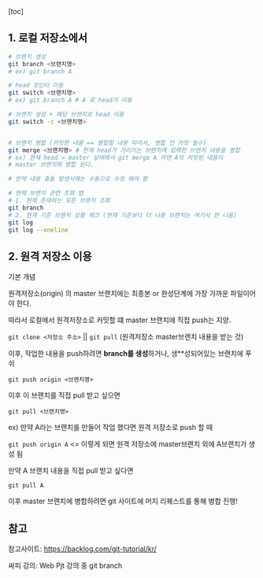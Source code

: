 

[toc]

### 

## 1. 로컬 저장소에서

```bash
# 브랜치 생성
git branch <브랜치명>
# ex) git branch A

# head 포인터 이동
git switch <브랜치명>
# ex) git branch A # A 로 head가 이동

# 브랜치 생성 + 해당 브랜치로 head 이동 
git switch -c <브랜치명>


# 브랜치 병합 (커밋한 내용 == 병합할 내용 따라서, 병합 전 커밋 필수)
git merge <브랜치명> # 현재 head가 가리키는 브랜치에 입력한 브랜치 내용을 병합
# ex) 현재 head > master 상태에서 git merge A 하면 A의 커밋된 내용이 
# master 브랜치에 병합 된다.

# 만약 내용 충돌 발생시에는 수동으로 수정 해야 함

# 현재 브랜치 관련 조회 법
# 1. 현재 존재하는 모든 브랜치 조회
git branch
# 2. 현재 기준 브랜치 상황 체크 (현재 기준보다 더 나중 브랜치는 여기서 안 나옴)
git log 
git log --oneline

```



## 2. 원격 저장소 이용



기본 개념 

원격저장소(origin) 의 master 브랜치에는 최종본 or 완성단계에 가장 가까운 파일이어야 한다.

 따라서 로컬에서 원격저장소로 커밋할 떄 master 브랜치에 직접 push는 지양.

`git clone <저장소 주소>`  ||  `git pull`  (원격저장소 master브랜치 내용을 받는 것)

이후, 작업한 내용을 push하려면 **branch를 생성**하거나, 생**성되어있는 브랜치에 푸쉬

`git push origin <브랜치명>`

이후 이 브랜치를 직접 pull 받고 싶으면

`git pull <브랜치명>` 

ex) 만약 A라는 브랜치를 만들어 작업 했다면 원격 저장소로 push 할 때

`git push origin A` <= 이렇게 되면 원격 저장소에 master브랜치 외에 A브랜치가 생성 됨

만약  A 브랜치 내용을 직접 pull 받고 싶다면

`git pull A` 



이후 master 브랜치에 병합하려면 git 사이트에 머지 리퀘스트를 통해 병합 진행!



## 참고

참고사이트: https://backlog.com/git-tutorial/kr/

싸피 강의: Web Pjt 강의 중 git branch

